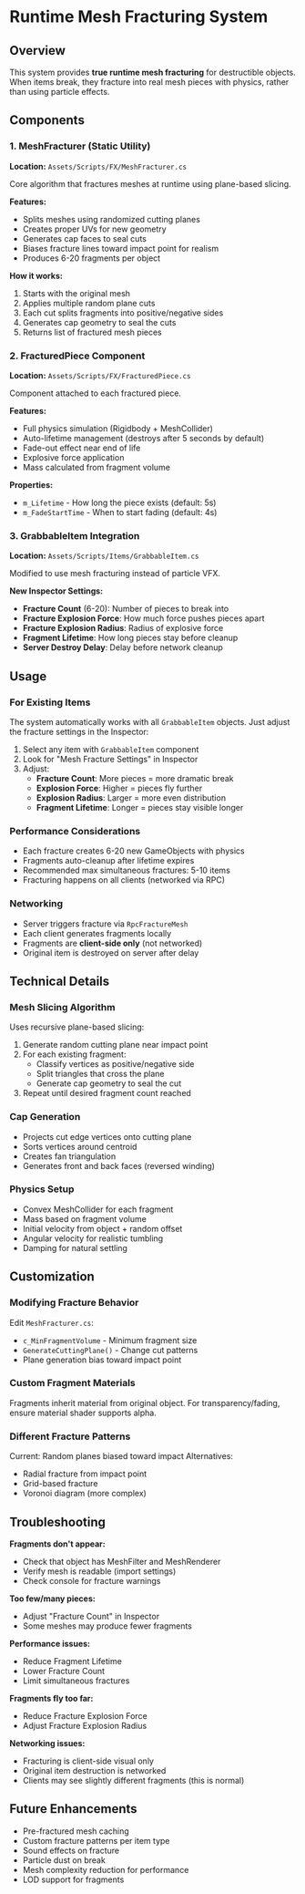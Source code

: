 # Runtime Mesh Fracturing System

## Overview
This system provides **true runtime mesh fracturing** for destructible objects. When items break, they fracture into real mesh pieces with physics, rather than using particle effects.

## Components

### 1. MeshFracturer (Static Utility)
**Location:** `Assets/Scripts/FX/MeshFracturer.cs`

Core algorithm that fractures meshes at runtime using plane-based slicing.

**Features:**
- Splits meshes using randomized cutting planes
- Creates proper UVs for new geometry
- Generates cap faces to seal cuts
- Biases fracture lines toward impact point for realism
- Produces 6-20 fragments per object

**How it works:**
1. Starts with the original mesh
2. Applies multiple random plane cuts
3. Each cut splits fragments into positive/negative sides
4. Generates cap geometry to seal the cuts
5. Returns list of fractured mesh pieces

### 2. FracturedPiece Component
**Location:** `Assets/Scripts/FX/FracturedPiece.cs`

Component attached to each fractured piece.

**Features:**
- Full physics simulation (Rigidbody + MeshCollider)
- Auto-lifetime management (destroys after 5 seconds by default)
- Fade-out effect near end of life
- Explosive force application
- Mass calculated from fragment volume

**Properties:**
- `m_Lifetime` - How long the piece exists (default: 5s)
- `m_FadeStartTime` - When to start fading (default: 4s)

### 3. GrabbableItem Integration
**Location:** `Assets/Scripts/Items/GrabbableItem.cs`

Modified to use mesh fracturing instead of particle VFX.

**New Inspector Settings:**
- **Fracture Count** (6-20): Number of pieces to break into
- **Fracture Explosion Force**: How much force pushes pieces apart
- **Fracture Explosion Radius**: Radius of explosive force
- **Fragment Lifetime**: How long pieces stay before cleanup
- **Server Destroy Delay**: Delay before network cleanup

## Usage

### For Existing Items
The system automatically works with all `GrabbableItem` objects. Just adjust the fracture settings in the Inspector:

1. Select any item with `GrabbableItem` component
2. Look for "Mesh Fracture Settings" in Inspector
3. Adjust:
   - **Fracture Count**: More pieces = more dramatic break
   - **Explosion Force**: Higher = pieces fly further
   - **Explosion Radius**: Larger = more even distribution
   - **Fragment Lifetime**: Longer = pieces stay visible longer

### Performance Considerations
- Each fracture creates 6-20 new GameObjects with physics
- Fragments auto-cleanup after lifetime expires
- Recommended max simultaneous fractures: 5-10 items
- Fracturing happens on all clients (networked via RPC)

### Networking
- Server triggers fracture via `RpcFractureMesh`
- Each client generates fragments locally
- Fragments are **client-side only** (not networked)
- Original item is destroyed on server after delay

## Technical Details

### Mesh Slicing Algorithm
Uses recursive plane-based slicing:
1. Generate random cutting plane near impact point
2. For each existing fragment:
   - Classify vertices as positive/negative side
   - Split triangles that cross the plane
   - Generate cap geometry to seal the cut
3. Repeat until desired fragment count reached

### Cap Generation
- Projects cut edge vertices onto cutting plane
- Sorts vertices around centroid
- Creates fan triangulation
- Generates front and back faces (reversed winding)

### Physics Setup
- Convex MeshCollider for each fragment
- Mass based on fragment volume
- Initial velocity from object + random offset
- Angular velocity for realistic tumbling
- Damping for natural settling

## Customization

### Modifying Fracture Behavior
Edit `MeshFracturer.cs`:
- `c_MinFragmentVolume` - Minimum fragment size
- `GenerateCuttingPlane()` - Change cut patterns
- Plane generation bias toward impact point

### Custom Fragment Materials
Fragments inherit material from original object.
For transparency/fading, ensure material shader supports alpha.

### Different Fracture Patterns
Current: Random planes biased toward impact
Alternatives:
- Radial fracture from impact point
- Grid-based fracture
- Voronoi diagram (more complex)

## Troubleshooting

**Fragments don't appear:**
- Check that object has MeshFilter and MeshRenderer
- Verify mesh is readable (import settings)
- Check console for fracture warnings

**Too few/many pieces:**
- Adjust "Fracture Count" in Inspector
- Some meshes may produce fewer fragments

**Performance issues:**
- Reduce Fragment Lifetime
- Lower Fracture Count
- Limit simultaneous fractures

**Fragments fly too far:**
- Reduce Fracture Explosion Force
- Adjust Fracture Explosion Radius

**Networking issues:**
- Fracturing is client-side visual only
- Original item destruction is networked
- Clients may see slightly different fragments (this is normal)

## Future Enhancements
- Pre-fractured mesh caching
- Custom fracture patterns per item type
- Sound effects on fracture
- Particle dust on break
- Mesh complexity reduction for performance
- LOD support for fragments

